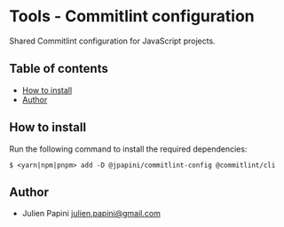 # Tools - Commitlint configuration <!-- omit in toc -->

Shared Commitlint configuration for JavaScript projects.

## Table of contents <!-- omit in toc -->

-   [How to install](#how-to-install)
-   [Author](#author)

## How to install

Run the following command to install the required dependencies:

```shell
$ <yarn|npm|pnpm> add -D @jpapini/commitlint-config @commitlint/cli
```

## Author

-   Julien Papini <julien.papini@gmail.com>
